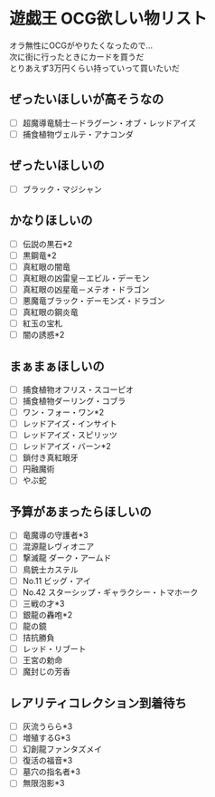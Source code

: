 # 遊戯王 OCG欲しい物リスト
オラ無性にOCGがやりたくなったので…  
次に街に行ったときにカードを買うだ  
とりあえず3万円くらい持っていって買いたいだ

## ぜったいほしいが高そうなの
- [ ] 超魔導竜騎士－ドラグーン・オブ・レッドアイズ
- [ ] 捕食植物ヴェルテ・アナコンダ
## ぜったいほしいの
- [ ] ブラック・マジシャン
## かなりほしいの
- [ ] 伝説の黒石*2
- [ ] 黒鋼竜*2
- [ ] 真紅眼の闇竜
- [ ] 真紅眼の凶雷皇－エビル・デーモン
- [ ] 真紅眼の凶星竜－メテオ・ドラゴン
- [ ] 悪魔竜ブラック・デーモンズ・ドラゴン
- [ ] 真紅眼の鋼炎竜
- [ ] 紅玉の宝札
- [ ] 闇の誘惑*2
## まぁまぁほしいの
- [ ] 捕食植物オフリス・スコーピオ
- [ ] 捕食植物ダーリング・コブラ
- [ ] ワン・フォー・ワン*2
- [ ] レッドアイズ・インサイト
- [ ] レッドアイズ・スピリッツ
- [ ] レッドアイズ・バーン*2
- [ ] 鎖付き真紅眼牙
- [ ] 円融魔術
- [ ] やぶ蛇
## 予算があまったらほしいの
- [ ] 竜魔導の守護者*3
- [ ] 混源龍レヴィオニア
- [ ] 撃滅龍 ダーク・アームド
- [ ] 鳥銃士カステル
- [ ] No.11 ビッグ・アイ
- [ ] No.42 スターシップ・ギャラクシー・トマホーク
- [ ] 三戦の才*3
- [ ] 銀龍の轟咆*2
- [ ] 龍の鏡
- [ ] 拮抗勝負
- [ ] レッド・リブート
- [ ] 王宮の勅命
- [ ] 魔封じの芳香
## レアリティコレクション到着待ち
- [ ] 灰流うらら*3
- [ ] 増殖するG*3
- [ ] 幻創龍ファンタズメイ
- [ ] 復活の福音*3
- [ ] 墓穴の指名者*3
- [ ] 無限泡影*3